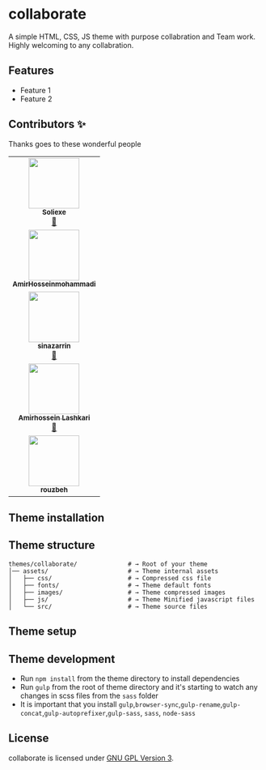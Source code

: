 # collaborate

A simple HTML, CSS, JS theme with purpose collabration and Team work. Highly welcoming to any collabration.

## Features

-   Feature 1
-   Feature 2

## Contributors ✨

Thanks goes to these wonderful people

<!-- ALL-CONTRIBUTORS-LIST:START - Do not remove or modify this section -->

<!-- prettier-ignore-start -->
<!-- markdownlint-disable -->
<table>
  <tr>
    <td align="center"><a href="https://github.com/soli-exe"><img src="https://avatars.githubusercontent.com/u/76008453?v=4" width="100px;" alt=""/><br /><sub><b>Soliexe</b></sub></a><br /><a href="mailto:sja.exe@gmail.com" title="mail">📧</a></td>
  </tr>

  <tr>
    <td align="center"><a href="https://github.com/Amirhosseinalpha"><img src="https://avatars.githubusercontent.com/u/85582678?v=4" width="100px;" alt=""/><br /><sub><b>AmirHosseinmohammadi</b></sub></a><br /></td>
  </tr>
  
  <tr>
    <td align="center"><a href="https://github.com/sinazarrin"><img src="https://avatars.githubusercontent.com/u/93072821?v=4" width="100px;" alt=""/><br /><sub><b>sinazarrin</b></sub></a><br /><a href="mailto:goldmontain8@gmail.com" title="mail">📧</a></td>
  </tr>

  <tr>
    <td align="center"><a href="https://github.com/Whh-32"><img src="https://avatars.githubusercontent.com/u/94436346?v=4" width="100px;" alt=""/><br /><sub><b>Amirhossein Lashkari
  </b></sub></a><br /><a href="mailto:am.lashkari2017@gmail.com" title="mail">📧</a></td>
  </tr>

  <tr>
    <td align="center"><a href="https://github.com/rouzbeh-tl"><img src="https://avatars.githubusercontent.com/u/95648052?v=4" width="100px;" alt=""/><br /><sub><b>rouzbeh
  </b></sub></a><br /></td>
  </tr>
  
</table>

<!-- markdownlint-restore -->
<!-- prettier-ignore-end -->

<!-- ALL-CONTRIBUTORS-LIST:END -->

## Theme installation

## Theme structure

```shell
themes/collaborate/              # → Root of your theme
│── assets/                      # → Theme internal assets
│   ├── css/                     # → Compressed css file
│   ├── fonts/                   # → Theme default fonts
│   ├── images/                  # → Theme compressed images
│   ├── js/                      # → Theme Minified javascript files
│   └── src/                     # → Theme source files
```

## Theme setup

## Theme development

-   Run `npm install` from the theme directory to install dependencies
-   Run `gulp` from the root of theme directory and it's starting to watch any changes in scss files from the `sass` folder
-   It is important that you install `gulp`,`browser-sync`,`gulp-rename`,`gulp-concat`,`gulp-autoprefixer`,`gulp-sass`, `sass`, `node-sass`

## License

collaborate is licensed under [GNU GPL Version 3](LICENSE).
